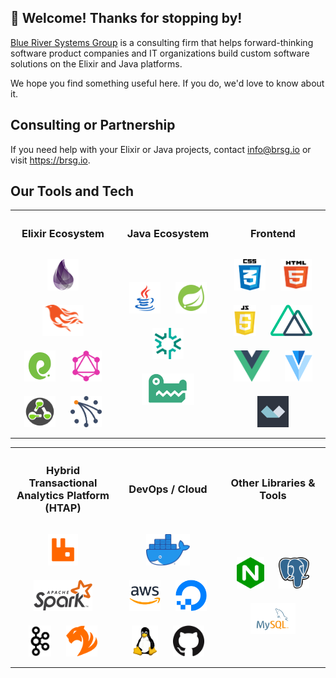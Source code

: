 ## 👋 Welcome! Thanks for stopping by!

<a href="https://brsg.io" target="_blank">Blue River Systems Group</a> is a consulting firm that helps forward-thinking software product companies and IT organizations build custom software solutions on the Elixir and Java platforms.

We hope you find something useful here. If you do, we'd love to know about it.

## Consulting or Partnership

If you need help with your Elixir or Java projects, contact <info@brsg.io> or visit <https://brsg.io>.

## Our Tools and Tech
<table width="100%">
<tr>
<th width="33%">

### Elixir Ecosystem

</th>
<th width="33%">
  
### Java Ecosystem

</th>
<th width="33%">
  
### Frontend

</th>
</tr>

<tr>
<td align="center">
<a href="https://elixir-lang.org/" title="Elixir Language" target="_blank"><img style="margin: 10px" src="https://github.com/brsg/brsg/blob/master/assets/images/elixir.png" alt="Elixir" height="50" /></a>
<a href="https://www.phoenixframework.org/" title="Phoenix Framework" target="_blank"><img style="margin: 10px" src="https://github.com/brsg/brsg/blob/master/assets/images/phoenix.png" alt="Phoenix" height="50" /></a>
<a href="https://github.com/elixir-ecto" title="Ecto" target="_blank"><img style="margin: 10px" src="https://github.com/brsg/brsg/blob/master/assets/images/ecto.png" alt="Ecto" height="50" /></a>
<a href="https://graphql.org/" title="GraphQL" target="_blank"><img style="margin: 10px" src="https://github.com/brsg/brsg/blob/master/assets/images/graphql.png" alt="GraphQL" height="50" /></a>
<a href="http://absinthe-graphql.org/" title="Absinthe" target="_blank"><img style="margin: 10px" src="https://github.com/brsg/brsg/blob/master/assets/images/absinthe.png" alt="Absinthe" height="50" /></a>
<a href="https://riak.com/" title="Riak" target="_blank"><img style="margin: 10px" src="https://github.com/brsg/brsg/blob/master/assets/images/riak.png" alt="Riak" height="50" /></a>
</td>

<td align="center">
<a href="https://www.java.com/en/" title="Java Platform" target="_blank"><img style="margin: 10px" src="https://github.com/brsg/brsg/blob/master/assets/images/java.png" alt="Java" height="50" /></a>
<a href="https://spring.io/projects/spring-framework" title="Spring Framework" target="_blank"><img style="margin: 10px" src="https://github.com/brsg/brsg/blob/master/assets/images/spring.png" alt="Spring" height="50" /></a>
<a href="https://tanzu.vmware.com/gemfire" title="Gemfire (and Geode)" target="_blank"><img style="margin: 10px" src="https://github.com/brsg/brsg/blob/master/assets/images/gemfire.png" alt="GemFire" height="50" /></a>
<a href="https://snappydatainc.github.io/snappydata/" title="SnappyData" target="_blank"><img style="margin: 10px" src="https://github.com/brsg/brsg/blob/master/assets/images/snappydata.png" alt="SnappyData" height="50" /></a>
</td>

<td align="center">
<a href="https://developer.mozilla.org/en-US/docs/Web/CSS" title="CSS" target="_blank"><img style="margin: 10px" src="https://github.com/brsg/brsg/blob/master/assets/images/css.png" alt="CSS3" height="50" /></a>  
<a href="https://developer.mozilla.org/en-US/docs/Web/Guide/HTML/HTML5" title="HTML 5" target="_blank"><img style="margin: 10px" src="https://github.com/brsg/brsg/blob/master/assets/images/html5.png" alt="HTML5" height="50" /></a>  
<a href="https://developer.mozilla.org/en-US/docs/Web/javascript" title="JavaScript" target="_blank"><img style="margin: 10px" src="https://github.com/brsg/brsg/blob/master/assets/images/javascript.png" alt="JavaScript" height="50" /></a>  
<a href="https://nuxtjs.org/" title="Nuxt.js" target="_blank"><img style="margin: 10px" src="https://github.com/brsg/brsg/blob/master/assets/images/nuxtjs.png" alt="Nuxt JS" height="50" /></a>  
<a href="https://vuejs.org/" title="vue.js" target="_blank"><img style="margin: 10px" src="https://github.com/brsg/brsg/blob/master/assets/images/vuejs.png" alt="Vue JS" height="50" /></a>  
<a href="https://vuetifyjs.com/" title="Vuetify.js" target="_blank"><img style="margin: 10px" src="https://github.com/brsg/brsg/blob/master/assets/images/vuetifyjs.png" alt="Vuetify JS" height="50" /></a>  
<a href="https://github.com/alpinejs" title="Alpine.js" target="_blank"><img style="margin: 10px" src="https://github.com/brsg/brsg/blob/master/assets/images/alpinejs.png" alt="Alpine JS" height="50" /></a>  
</td>

</tr></table>

<table width="100%">
<tr>
<th width="33%">

### Hybrid Transactional Analytics Platform (HTAP)

</th>
<th width="33%">
  
### DevOps / Cloud

</th>
<th width="33%">
  
### Other Libraries & Tools

</th>
</tr>

<td align="center">
<a href="https://www.rabbitmq.com/" title="RabbitMQ" target="_blank"><img style="margin: 10px" src="https://github.com/brsg/brsg/blob/master/assets/images/rabbitmq.svg" alt="RabbitMQ" height="50" /></a>
<a href="https://spark.apache.org/" title="Apache Spark" target="_blank"><img style="margin: 10px" src="https://github.com/brsg/brsg/blob/master/assets/images/spark.png" alt="Apache Spark" height="50" /></a>  
<a href="https://kafka.apache.org/" title="Apache Kafka" target="_blank"><img style="margin: 10px" src="https://github.com/brsg/brsg/blob/master/assets/images/kafka.png" alt="Kafka" height="50" /></a>  
<a href="https://www.tigergraph.com/" title="TigerGraph" target="_blank"><img style="margin: 10px" src="https://github.com/brsg/brsg/blob/master/assets/images/tigergraph.png" alt="TigerGraph" height="50" /></a>  
</td>

<td align="center">
<a href="https://www.docker.com/" title="Docker" target="_blank"><img style="margin: 10px" src="https://github.com/brsg/brsg/blob/master/assets/images/docker.png" alt="Docker" height="50" /></a>  
<a href="https://aws.amazon.com/" title="Amazon Web Services" target="_blank"><img style="margin: 10px" src="https://github.com/brsg/brsg/blob/master/assets/images/aws.png" alt="AWS" height="50" /></a>  
<a href="https://www.digitalocean.com/" title="Digital Ocean" target="_blank"><img style="margin: 10px" src="https://github.com/brsg/brsg/blob/master/assets/images/digitalocean.png" alt="Digital Ocean" height="50" /></a>  
<a href="https://www.linux.com/" title="Linux" target="_blank"><img style="margin: 10px" src="https://github.com/brsg/brsg/blob/master/assets/images/linux.png" alt="Linux" height="50" /></a> 
<a href="https://github.com/" title="GitHub" target="_blank"><img style="margin: 10px" src="https://github.com/brsg/brsg/blob/master/assets/images/github.png" alt="Github" height="50" /></a> 
</td>

<td align="center">
<a href="https://nginx.org/" title="nginx" target="_blank"><img style="margin: 10px" src="https://github.com/brsg/brsg/blob/master/assets/images/nginx.png" alt="Nginx" height="50" /></a>  
<a href="https://www.postgresql.org/" title="PostgreSQL" target="_blank"><img style="margin: 10px" src="https://github.com/brsg/brsg/blob/master/assets/images/postgresql.png" alt="PostgreSQL" height="50" /></a>  
<a href="https://www.mysql.com/" title="MySQL" target="_blank"><img style="margin: 10px" src="https://github.com/brsg/brsg/blob/master/assets/images/mysql.png" alt="MySQL" height="50" /></a>  
</td>

</tr></table>
